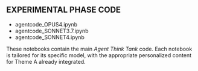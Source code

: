 ## EXPERIMENTAL PHASE CODE
- agentcode_OPUS4.ipynb  
- agentcode_SONNET3.7.ipynb  
- agentcode_SONNET4.ipynb  

These notebooks contain the main *Agent Think Tank* code. Each notebook is tailored for its specific model, with the appropriate personalized content for Theme A already integrated.  
